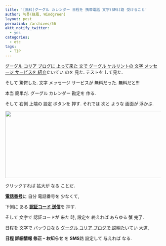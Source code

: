 ```yaml
---
title: '[無料]グーグル カレンダー 日程を 携帯電話 文字(SMS)路 受けること'
author: 녹풍(綠風, Windgreen)
layout: post
permalink: /archives/56
aktt_notify_twitter:
  - yes
categories:
  - etc
tags:
  - TIP
---
```

<a target="_blank" href="http://googlekoreablog.blogspot.com/2009/10/100-27.html">グーグル コリア ブログに 上って来た 文で グーグル ケルリントの 文字 メッセージ サービスを 紹介</a>たいてい のを 見た. テストを して見た.

そして 驚愕した. 文字 メッセージ サービスが 無料だった. 無料だと!!!

本当 簡単だ. グーグル カレンダー 勘定を 作る.

そして 右側 上端の 設定 ボタンを 押す. それでは 次と ような 画面が 浮かぶ.

<img src="http://dl.dropboxusercontent.com/u/15546257/blog/mytory/old-images/1/cfile22.uf.140B8D594D4BC86D218738.png" class="aligncenter" alt="" height="217" width="580" />

クリックすれば 拡大が なる ことだ.

<span style="font-weight: bold; text-decoration: underline;">電話番号</span>に 自分 電話番号を 少なくて,

下側に ある <span style="font-weight: bold; text-decoration: underline;">認証コード 送信</span>を 押す.

そして 文字で 認証コードが 来た 時, 設定を 終えれば あらゆる 蟹 完了.

日程を 文字で バッウロなら <a target="_blank" href="http://googlekoreablog.blogspot.com/2009/10/100-27.html">グーグル コリア ブログで 説明</a>たいてい 大道, 

<span style="font-weight: bold;">日程 詳細情報 修正 &#8211; お知らせ </span>を <span style="font-weight: bold;">SMS</span>路 設定して 与えれば なる.